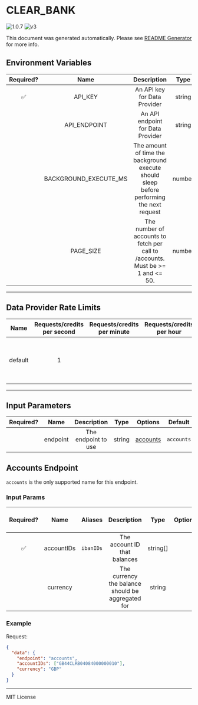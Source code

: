# CLEAR_BANK

![1.0.7](https://img.shields.io/github/package-json/v/smartcontractkit/external-adapters-js?filename=packages/sources/clear-bank/package.json) ![v3](https://img.shields.io/badge/framework%20version-v3-blueviolet)

This document was generated automatically. Please see [README Generator](../../scripts#readme-generator) for more info.

## Environment Variables

| Required? |         Name          |                                        Description                                        |  Type  | Options |                  Default                   |
| :-------: | :-------------------: | :---------------------------------------------------------------------------------------: | :----: | :-----: | :----------------------------------------: |
|    ✅     |        API_KEY        |                               An API key for Data Provider                                | string |         |                                            |
|           |     API_ENDPOINT      |                             An API endpoint for Data Provider                             | string |         | `https://institution-api.clearbank.co.uk/` |
|           | BACKGROUND_EXECUTE_MS | The amount of time the background execute should sleep before performing the next request | number |         |                  `10000`                   |
|           |       PAGE_SIZE       |      The number of accounts to fetch per call to /accounts. Must be >= 1 and <= 50.       | number |         |                    `50`                    |

---

## Data Provider Rate Limits

|  Name   | Requests/credits per second | Requests/credits per minute | Requests/credits per hour |                                  Note                                   |
| :-----: | :-------------------------: | :-------------------------: | :-----------------------: | :---------------------------------------------------------------------: |
| default |              1              |                             |                           | Reasonable rate limit set by default to avoid overwhelming the endpoint |

---

## Input Parameters

| Required? |   Name   |     Description     |  Type  |            Options             |  Default   |
| :-------: | :------: | :-----------------: | :----: | :----------------------------: | :--------: |
|           | endpoint | The endpoint to use | string | [accounts](#accounts-endpoint) | `accounts` |

## Accounts Endpoint

`accounts` is the only supported name for this endpoint.

### Input Params

| Required? |    Name    |  Aliases  |                    Description                    |   Type   | Options | Default | Depends On | Not Valid With |
| :-------: | :--------: | :-------: | :-----------------------------------------------: | :------: | :-----: | :-----: | :--------: | :------------: |
|    ✅     | accountIDs | `ibanIDs` |           The account ID that balances            | string[] |         |         |            |                |
|           |  currency  |           | The currency the balance should be aggregated for |  string  |         |  `GBP`  |            |                |

### Example

Request:

```json
{
  "data": {
    "endpoint": "accounts",
    "accountIDs": ["GB44CLRB04084000000010"],
    "currency": "GBP"
  }
}
```

---

MIT License
